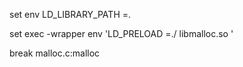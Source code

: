 set env LD_LIBRARY_PATH =.

set exec -wrapper env 'LD_PRELOAD =./ libmalloc.so '

break malloc.c:malloc